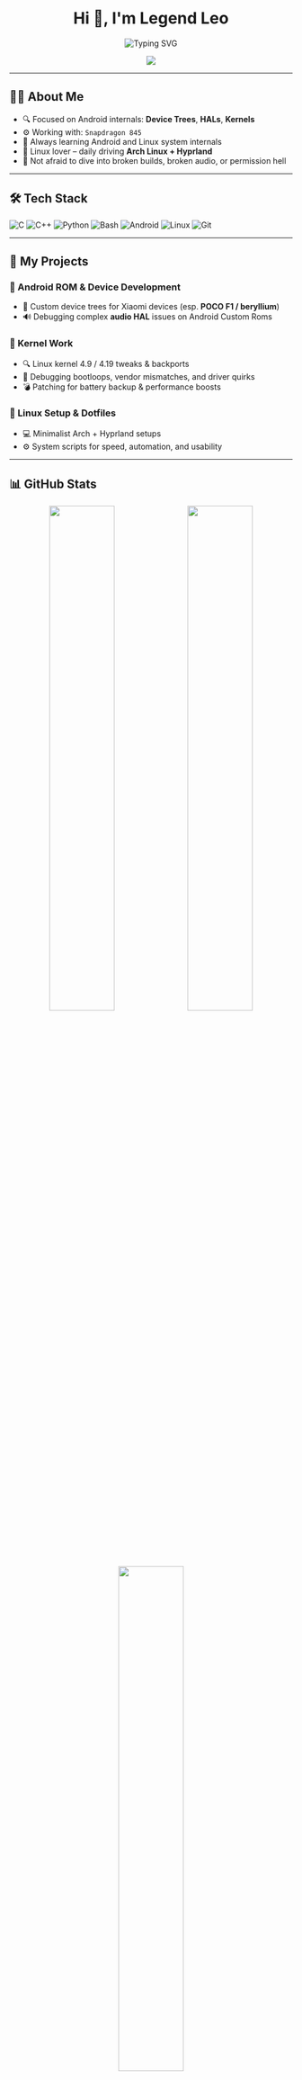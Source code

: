 <!-- GitHub Profile README for Legendleo90 -->

<h1 align="center">Hi 👋, I'm Legend Leo</h1>
<p align="center">
  <img src="https://readme-typing-svg.demolab.com?font=Fira+Code&duration=3000&pause=1000&center=true&vCenter=true&multiline=true&width=600&height=110&lines=Android+ROM+%26+Kernel+Developer;Linux+Customization+Enthusiast;Open+Source+Contributor" alt="Typing SVG" />
</p>

<p align="center">
  <img src="https://capsule-render.vercel.app/api?type=waving&color=gradient&height=120&section=header"/>
</p>

---

## 🧑‍💻 About Me

- 🔍 Focused on Android internals: **Device Trees**, **HALs**, **Kernels**
- ⚙️ Working with: `Snapdragon 845`
- 🧠 Always learning Android and Linux system internals
- 🐧 Linux lover – daily driving **Arch Linux + Hyprland**
- 🚫 Not afraid to dive into broken builds, broken audio, or permission hell

---

## 🛠️ Tech Stack

![C](https://img.shields.io/badge/C-blue?style=flat&logo=c)
![C++](https://img.shields.io/badge/C%2B%2B-00599C?style=flat&logo=c%2B%2B)
![Python](https://img.shields.io/badge/Python-FFD43B?style=flat&logo=python)
![Bash](https://img.shields.io/badge/Bash-121011?style=flat&logo=gnubash)
![Android](https://img.shields.io/badge/Android-3DDC84?style=flat&logo=android)
![Linux](https://img.shields.io/badge/Linux-FCC624?style=flat&logo=linux)
![Git](https://img.shields.io/badge/Git-F05032?style=flat&logo=git)

---

## 📂 My Projects

### 📱 Android ROM & Device Development

- 🧩 Custom device trees for Xiaomi devices (esp. **POCO F1 / beryllium**)
- 🔊 Debugging complex **audio HAL** issues on Android Custom Roms

### 🧠 Kernel Work

- 🔍 Linux kernel 4.9 / 4.19 tweaks & backports
- 🧪 Debugging bootloops, vendor mismatches, and driver quirks
- 💣 Patching for battery backup & performance boosts

### 🐧 Linux Setup & Dotfiles

- 💻 Minimalist Arch + Hyprland setups
- ⚙️ System scripts for speed, automation, and usability

---

## 📊 GitHub Stats

<p align="center">
  <img src="https://github-readme-stats.vercel.app/api?username=Legendleo90&show_icons=true&theme=tokyonight" width="48%" />
  <img src="https://streak-stats.demolab.com?user=Legendleo90&theme=tokyonight" width="48%" />
</p>

<p align="center">
  <img src="https://github-readme-stats.vercel.app/api/top-langs/?username=Legendleo90&layout=compact&theme=tokyonight" width="48%" />
</p>

---

## 📫 Connect With Me

<p align="left">
  <a href="mailto:akshatleo9456@gmail.com"><img src="https://img.shields.io/badge/Email-akshatleo9456%40gmail.com-blue?style=flat&logo=gmail"></a>
  <a href="https://t.me/Legendleo90"><img src="https://img.shields.io/badge/Telegram-%40Legendleo90-blue?style=flat&logo=telegram"></a>
</p>

---

<p align="center">
  <img src="https://capsule-render.vercel.app/api?type=waving&color=gradient&height=120&section=footer"/>
</p>

